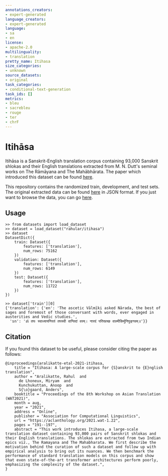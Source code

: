 ```yaml
---
annotations_creators:
- expert-generated
language_creators:
- expert-generated
language:
- sa
- en
license:
- apache-2.0
multilinguality:
- translation
pretty_name: Itihasa
size_categories:
- unknown
source_datasets:
- original
task_categories:
- conditional-text-generation
task_ids: []
metrics:
- bleu
- sacrebleu
- rouge
- ter
- chrF
---
```


# Itihāsa

Itihāsa is a Sanskrit-English translation corpus containing 93,000 Sanskrit shlokas and their English translations extracted from M. N. Dutt's seminal works on The Rāmāyana and The Mahābhārata. The paper which introduced this dataset can be found [here](https://aclanthology.org/2021.wat-1.22/). 

This repository contains the randomized train, development, and test sets. The original extracted data can be found [here](https://github.com/rahular/itihasa/tree/gh-pages/res) in JSON format. If you just want to browse the data, you can go [here](http://rahular.com/itihasa/).

## Usage
```
>> from datasets import load_dataset
>> dataset = load_dataset("rahular/itihasa")
>> dataset
DatasetDict({
    train: Dataset({
        features: ['translation'],
        num_rows: 75162
    })
    validation: Dataset({
        features: ['translation'],
        num_rows: 6149
    })
    test: Dataset({
        features: ['translation'],
        num_rows: 11722
    })
})

>> dataset['train'][0]
{'translation': {'en': 'The ascetic Vālmīki asked Nārada, the best of sages and foremost of those conversant with words, ever engaged in austerities and Vedic studies.',
  'sn': 'ॐ तपः स्वाध्यायनिरतं तपस्वी वाग्विदां वरम्। नारदं परिपप्रच्छ वाल्मीकिर्मुनिपुङ्गवम्॥'}}
```


## Citation
If you found this dataset to be useful, please consider citing the paper as follows:
```
@inproceedings{aralikatte-etal-2021-itihasa,
    title = "Itihasa: A large-scale corpus for {S}anskrit to {E}nglish translation",
    author = "Aralikatte, Rahul  and
      de Lhoneux, Miryam  and
      Kunchukuttan, Anoop  and
      S{\o}gaard, Anders",
    booktitle = "Proceedings of the 8th Workshop on Asian Translation (WAT2021)",
    month = aug,
    year = "2021",
    address = "Online",
    publisher = "Association for Computational Linguistics",
    url = "https://aclanthology.org/2021.wat-1.22",
    pages = "191--197",
    abstract = "This work introduces Itihasa, a large-scale translation dataset containing 93,000 pairs of Sanskrit shlokas and their English translations. The shlokas are extracted from two Indian epics viz., The Ramayana and The Mahabharata. We first describe the motivation behind the curation of such a dataset and follow up with empirical analysis to bring out its nuances. We then benchmark the performance of standard translation models on this corpus and show that even state-of-the-art transformer architectures perform poorly, emphasizing the complexity of the dataset.",
}
```